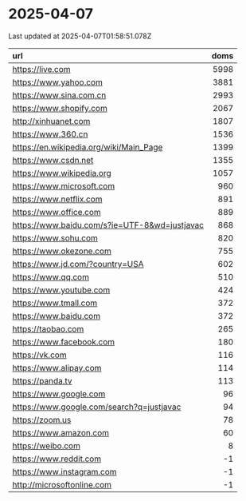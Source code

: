 # 2025-04-07

<!-- BEGIN -->
Last updated at 2025-04-07T01:58:51.078Z

url | doms
:- | -:
https://live.com | 5998
https://www.yahoo.com | 3881
https://www.sina.com.cn | 2993
https://www.shopify.com | 2067
http://xinhuanet.com | 1807
https://www.360.cn | 1536
https://en.wikipedia.org/wiki/Main_Page | 1399
https://www.csdn.net | 1355
https://www.wikipedia.org | 1057
https://www.microsoft.com | 960
https://www.netflix.com | 891
https://www.office.com | 889
https://www.baidu.com/s?ie=UTF-8&wd=justjavac | 868
https://www.sohu.com | 820
https://www.okezone.com | 755
https://www.jd.com/?country=USA | 602
https://www.qq.com | 510
https://www.youtube.com | 424
https://www.tmall.com | 372
https://www.baidu.com | 372
https://taobao.com | 265
https://www.facebook.com | 180
https://vk.com | 116
https://www.alipay.com | 114
https://panda.tv | 113
https://www.google.com | 96
https://www.google.com/search?q=justjavac | 94
https://zoom.us | 78
https://www.amazon.com | 60
https://weibo.com | 8
https://www.reddit.com | -1
https://www.instagram.com | -1
http://microsoftonline.com | -1
<!-- END -->

